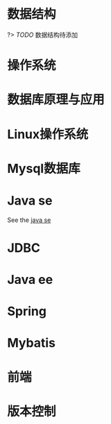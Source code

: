 # 数据结构

?> _TODO_ 数据结构待添加 


# 操作系统

# 数据库原理与应用

# Linux操作系统

# Mysql数据库

# Java se

See the [java se](/javase/) 

# JDBC

# Java ee

# Spring

# Mybatis

# 前端

# 版本控制